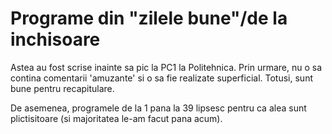 # Programe din "zilele bune"/de la inchisoare

  Astea au fost scrise inainte sa pic la PC1 la Politehnica.
  Prin urmare, nu o sa contina comentarii 'amuzante' si o sa fie realizate superficial.
  Totusi, sunt bune pentru recapitulare.
  
  De asemenea, programele de la 1 pana la 39 lipsesc pentru ca alea sunt plictisitoare (si majoritatea le-am facut pana acum).
  
  
